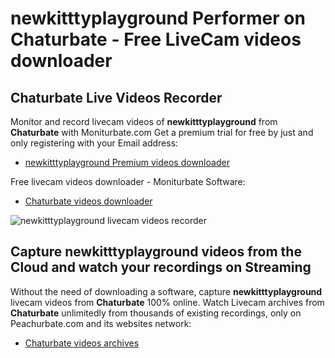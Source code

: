 # newkitttyplayground Performer on Chaturbate - Free LiveCam videos downloader

## Chaturbate Live Videos Recorder

Monitor and record livecam videos of **newkitttyplayground** from **Chaturbate** with Moniturbate.com
Get a premium trial for free by just and only registering with your Email address:
* [newkitttyplayground Premium videos downloader](https://moniturbate.com/request-demo-licence-key.html)

Free livecam videos downloader - Moniturbate Software:
* [Chaturbate videos downloader](https://moniturbate.com/moniturbate-download-software.html)

![newkitttyplayground livecam videos recorder](https://peachurnet.com/templates/moniturbate-software.png)


## Capture newkitttyplayground videos from the Cloud and watch your recordings on Streaming

Without the need of downloading a software, capture **newkitttyplayground** livecam videos from **Chaturbate** 100% online.
Watch Livecam archives from **Chaturbate** unlimitedly from thousands of existing recordings, only on Peachurbate.com and its websites network:
* [Chaturbate videos archives](https://peachurnet.com/)